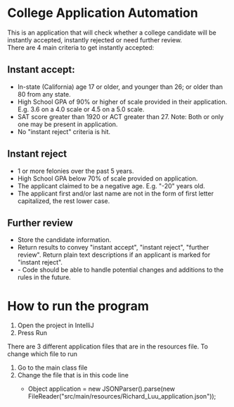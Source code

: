 # College Application Automation
This is an application that will check whether a college candidate will be instantly accepted, instantly rejected or need further review.
<br>
There are 4 main criteria to get instantly accepted:
<br>
<h2> Instant accept:</h2>
<ul>
<li> In-state (California) age 17 or older, and younger than 26; or older than 80 from any state.</li>
<li> High School GPA of 90% or higher of scale provided in their application. E.g. 3.6 on a 4.0 scale or 4.5 on a 5.0 scale.</li>
<li> SAT score greater than 1920 or ACT greater than 27. Note: Both or only one may be present in application.</li>
<li> No "instant reject" criteria is hit.</li>
</ul>
<h2> Instant reject</h2>
<ul>
<li> 1 or more felonies over the past 5 years.</li>
<li> High School GPA below 70% of scale provided on application.</li>
<li> The applicant claimed to be a negative age. E.g. "-20" years old.</li>
<li> The applicant first and/or last name are not in the form of first letter capitalized, the rest lower case. </li>
</ul>
<h2> Further review</h2>
<ul>
<li> Store the candidate information. </li>
<li>  Return results to convey "instant accept", "instant reject", "further review". Return plain text descriptions if an applicant is marked for "instant reject".</li>
<li>- Code should be able to handle potential changes and additions to the rules in the future.</li>
</ul>

<h1>How to run the program</h1>
<ol>
<li> Open the project in IntelliJ</li>
<li> Press Run</li>
</ol>
There are 3 different application files that are in the resources file. To change which file to run 
<ol>
<li> Go to the main class file</li>
<li> Change the file that is in this code line </li>
<ul>
<li>        Object application = new JSONParser().parse(new FileReader("src/main/resources/Richard_Luu_application.json"));</li>
</ul>
</ol>
